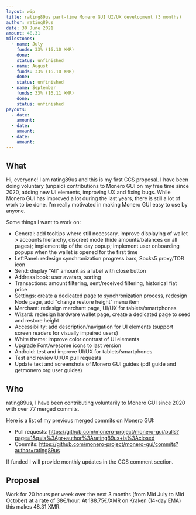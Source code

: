 ```yaml
---
layout: wip
title: rating89us part-time Monero GUI UI/UX development (3 months)
author: rating89us
date: 30 June 2021
amount: 48.31
milestones:
  - name: July
    funds: 33% (16.10 XMR)
    done:
    status: unfinished
  - name: August
    funds: 33% (16.10 XMR)
    done:
    status: unfinished
  - name: September
    funds: 33% (16.11 XMR)
    done:
    status: unfinished
payouts:
  - date:
    amount:
  - date:
    amount:
  - date:
    amount:
---
```


## What

Hi, everyone! I am rating89us and this is my first CCS proposal. I have been doing voluntary (unpaid) contributions to Monero GUI on my free time since 2020, adding new UI elements, improving UX and fixing bugs. While Monero GUI has improved a lot during the last years, there is still a lot of work to be done. I'm really motivated in making Monero GUI easy to use by anyone.

Some things I want to work on:
-	General: add tooltips where still necessary, improve displaying of wallet > accounts hierarchy, discreet mode (hide amounts/balances on all pages); implement tip of the day popup; implement user onboarding popups when the wallet is opened for the first time
-	LeftPanel: redesign synchronization progress bars, Socks5 proxy/TOR icon
- Send: display "All" amount as a label with close button
-	Address book: user avatars, sorting
-	Transactions: amount filtering, sent/received filtering, historical fiat price
-	Settings: create a dedicated page to synchronization process, redesign Node page, add "change restore height" menu item
-	Merchant: redesign merchant page, UI/UX for tablets/smartphones
-	Wizard: redesign hardware wallet page, create a dedicated page to seed and restore height
-	Accessibility: add description/navigation for UI elements (support screen readers for visually impaired users)
-	White theme: improve color contrast of UI elements
-	Upgrade FontAwesome icons to last version
-	Android: test and improve UI/UX for tablets/smartphones
-	Test and review UI/UX pull requests
-	Update text and screenshots of Monero GUI guides (pdf guide and getmonero.org user guides)

## Who

rating89us, I have been contributing voluntarily to Monero GUI since 2020 with over 77 merged commits. 

Here is a list of my previous merged commits on Monero GUI:
- Pull requests: https://github.com/monero-project/monero-gui/pulls?page=1&q=is%3Apr+author%3Arating89us+is%3Aclosed
- Commits: https://github.com/monero-project/monero-gui/commits?author=rating89us

If funded I will provide monthly updates in the CCS comment section.

## Proposal

Work for 20 hours per week over the next 3 months (from Mid July to Mid October) at a rate of 38€/hour. At 188.75€/XMR on Kraken (14-day EMA) this makes 48.31 XMR.
